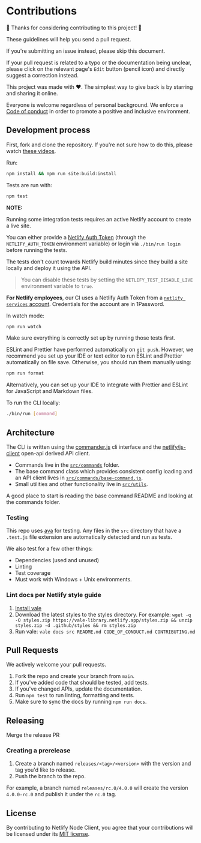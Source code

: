 # Contributions

🎉 Thanks for considering contributing to this project! 🎉

These guidelines will help you send a pull request.

If you're submitting an issue instead, please skip this document.

If your pull request is related to a typo or the documentation being unclear, please click on the relevant page's `Edit`
button (pencil icon) and directly suggest a correction instead.

This project was made with ❤️. The simplest way to give back is by starring and sharing it online.

Everyone is welcome regardless of personal background. We enforce a [Code of conduct](CODE_OF_CONDUCT.md) in order to
promote a positive and inclusive environment.

## Development process

First, fork and clone the repository. If you're not sure how to do this, please watch
[these videos](https://egghead.io/courses/how-to-contribute-to-an-open-source-project-on-github).

Run:

```bash
npm install && npm run site:build:install
```

Tests are run with:

```bash
npm test
```

**NOTE:**

Running some integration tests requires an active Netlify account to create a live site.

You can either provide a [Netlify Auth Token](https://docs.netlify.com/cli/get-started/#obtain-a-token-in-the-netlify-ui) (through the `NETLIFY_AUTH_TOKEN` environment variable) or login via `./bin/run login` before running the tests.

The tests don't count towards Netlify build minutes since they build a site locally and deploy it using the API.

> You can disable these tests by setting the `NETLIFY_TEST_DISABLE_LIVE` environment variable to `true`.

**For Netlify employees**, our CI uses a Netlify Auth Token from a [`netlify services` account](https://app.netlify.com/teams/netlify-services/sites). Credentials for the account are in 1Password.

In watch mode:

```bash
npm run watch
```

Make sure everything is correctly set up by running those tests first.

ESLint and Prettier have performed automatically on `git push`. However, we recommend you set up your IDE or text editor
to run ESLint and Prettier automatically on file save. Otherwise, you should run them manually using:

```bash
npm run format
```

Alternatively, you can set up your IDE to integrate with Prettier and ESLint for JavaScript and Markdown files.

To run the CLI locally:

```bash
./bin/run [command]
```

## Architecture

The CLI is written using the [commander.js](https://github.com/tj/commander.js/) cli interface and the [netlify/js-client](https://github.com/netlify/js-client) open-api derived API client.

- Commands live in the [`src/commands`](src/commands) folder.
- The base command class which provides consistent config loading and an API client lives in [`src/commands/base-command.js`](src/commands/base-command.js).
- Small utilities and other functionality live in [`src/utils`](src/utils).

A good place to start is reading the base command README and looking at the commands folder.

### Testing

This repo uses [ava](https://github.com/avajs/ava) for testing. Any files in the `src` directory that have a `.test.js` file extension are automatically detected and run as tests.

We also test for a few other things:

- Dependencies (used and unused)
- Linting
- Test coverage
- Must work with Windows + Unix environments.

### Lint docs per Netlify style guide

1. [Install vale](https://docs.errata.ai/vale/install)
2. Download the latest styles to the styles directory. For example: `wget -q -O styles.zip https://vale-library.netlify.app/styles.zip && unzip styles.zip -d .github/styles && rm styles.zip`
3. Run vale: `vale docs src README.md CODE_OF_CONDUCT.md CONTRIBUTING.md`

## Pull Requests

We actively welcome your pull requests.

1. Fork the repo and create your branch from `main`.
2. If you've added code that should be tested, add tests.
3. If you've changed APIs, update the documentation.
4. Run `npm test` to run linting, formatting and tests.
5. Make sure to sync the docs by running `npm run docs`.

## Releasing

Merge the release PR

### Creating a prerelease

1. Create a branch named `releases/<tag>/<version>` with the version and tag you'd like to release.
2. Push the branch to the repo.

For example, a branch named `releases/rc.0/4.0.0` will create the version `4.0.0-rc.0` and publish it under the `rc.0` tag.

## License

By contributing to Netlify Node Client, you agree that your contributions will be licensed
under its [MIT license](LICENSE).
